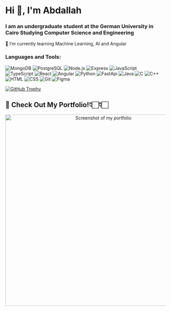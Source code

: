 <h1 align="left">Hi 👋, I'm Abdallah</h1>
<h3 align="left">I am an undergraduate student at the German University in Cairo Studying Computer Science and Engineering</h3>

🌱 I’m currently learning Machine Learning, AI and Angular


<h3 align="left">Languages and Tools:</h3>
<p align="left">
  <img src="https://skillicons.dev/icons?i=mongodb" alt="MongoDB" />
  <img src="https://skillicons.dev/icons?i=postgres" alt="PostgreSQL" />
  <img src="https://skillicons.dev/icons?i=nodejs" alt="Node.js" />
  <img src="https://skillicons.dev/icons?i=express" alt="Express" />
  <img src="https://skillicons.dev/icons?i=javascript" alt="JavaScript" />
  <img src="https://skillicons.dev/icons?i=typescript" alt="TypeScript" />
  <img src="https://skillicons.dev/icons?i=react" alt="React" />
  <img src="https://skillicons.dev/icons?i=angular" alt="Angular" />
  <img src="https://skillicons.dev/icons?i=python" alt="Python" />
  <img src="https://skillicons.dev/icons?i=fastapi" alt="FastApi"/>
  <img src="https://skillicons.dev/icons?i=java" alt="Java" />
  <img src="https://skillicons.dev/icons?i=c" alt="C" />
  <img src="https://skillicons.dev/icons?i=cpp" alt="C++" />
  <img src="https://skillicons.dev/icons?i=html" alt="HTML" />
  <img src="https://skillicons.dev/icons?i=css" alt="CSS" />
  <img src="https://skillicons.dev/icons?i=git" alt="Git" />
  <img src="https://skillicons.dev/icons?i=figma" alt="Figma" />
</p>

  <a href="https://github.com/ryo-ma/github-profile-trophy">
    <img src="https://github-profile-trophy.vercel.app/?username=abdallahahmadd&theme=onedark&title=-Stars,-Issues" alt="GitHub Trophy" />
  </a>
</p>



## 🚀 Check Out My Portfolio!👇🏻👇🏻

<p align="center">
  <a href="https://portofolio-sable-seven.vercel.app" target="_blank">
    <img 
      width="600" 
      alt="Screenshot of my portfolio" 
      src="https://github.com/user-attachments/assets/56877af2-f7e3-48f8-8270-53164bab7f27"
      style="height: auto;">
  </a>
</p>



